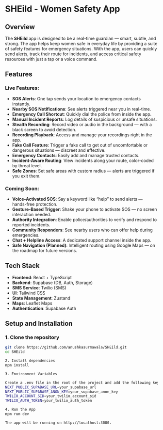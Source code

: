 # SHEild - Women Safety App

## Overview

The **SHEild** app is designed to be a real-time guardian — smart, subtle, and strong. The app helps keep women safe in everyday life by providing a suite of safety features for emergency situations. With the app, users can quickly send alerts, track their route for incidents, and access critical safety resources with just a tap or a voice command.

## Features

### Live Features:
- **SOS Alerts**: One tap sends your location to emergency contacts instantly.
- **Nearby SOS Notifications**: See alerts triggered near you in real-time.
- **Emergency Call Shortcut**: Quickly dial the police from inside the app.
- **Manual Incident Reports**: Log details of suspicious or unsafe situations.
- **Stealth Recording**: Record video or audio in the background — with a black screen to avoid detection.
- **Recording Playback**: Access and manage your recordings right in the app.
- **Fake Call Feature**: Trigger a fake call to get out of uncomfortable or dangerous situations — discreet and effective.
- **Emergency Contacts**: Easily add and manage trusted contacts.
- **Incident-Aware Routing**: View incidents along your route, color-coded by threat level.
- **Safe Zones**: Set safe areas with custom radius — alerts are triggered if you exit them.

### Coming Soon:
- **Voice-Activated SOS**: Say a keyword like “help” to send alerts — hands-free protection.
- **Gesture-Based Trigger**: Shake your phone to activate SOS — no screen interaction needed.
- **Authority Integration**: Enable police/authorities to verify and respond to reported incidents.
- **Community Responders**: See nearby users who can offer help during emergencies.
- **Chat + Helpline Access**: A dedicated support channel inside the app.
- **Safe Navigation (Planned)**: Intelligent routing using Google Maps — on the roadmap for future versions.

## Tech Stack

- **Frontend**: React + TypeScript
- **Backend**: Supabase (DB, Auth, Storage)
- **SMS Service**: Twilio (SMS)
- **UI**: Tailwind CSS
- **State Management**: Zustand
- **Maps**: Leaflet Maps
- **Authentication**: Supabase Auth

## Setup and Installation

### 1. Clone the repository
```bash
git clone https://github.com/anushkasurmawala/SHEild.git
cd SHEild

2. Install dependencies
npm install

3. Environment Variables

Create a .env file in the root of the project and add the following keys:
NEXT_PUBLIC_SUPABASE_URL=your_supabase_url
NEXT_PUBLIC_SUPABASE_ANON_KEY=your_supabase_anon_key
TWILIO_ACCOUNT_SID=your_twilio_account_sid
TWILIO_AUTH_TOKEN=your_twilio_auth_token

4. Run the App
npm run dev

The app will be running on http://localhost:3000.







